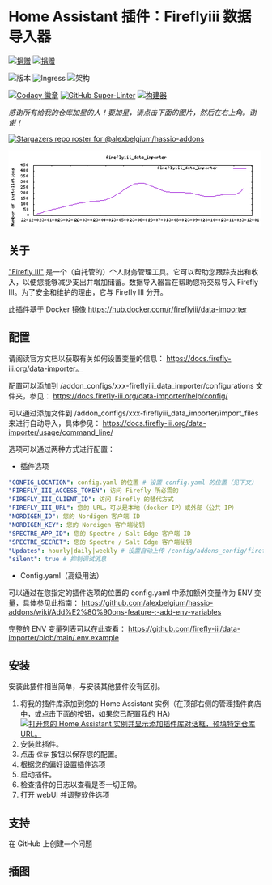# Home Assistant 插件：Fireflyiii 数据导入器

[![捐赠][donation-badge]](https://www.buymeacoffee.com/alexbelgium)
[![捐赠][paypal-badge]](https://www.paypal.com/donate/?hosted_button_id=DZFULJZTP3UQA)

![版本](https://img.shields.io/badge/dynamic/json?label=Version&query=%24.version&url=https%3A%2F%2Fraw.githubusercontent.com%2Falexbelgium%2Fhassio-addons%2Fmaster%2Ffireflyiii_data_importer%2Fconfig.json)
![Ingress](https://img.shields.io/badge/dynamic/json?label=Ingress&query=%24.ingress&url=https%3A%2F%2Fraw.githubusercontent.com%2Falexbelgium%2Fhassio-addons%2Fmaster%2Ffireflyiii_data_importer%2Fconfig.json)
![架构](https://img.shields.io/badge/dynamic/json?color=success&label=Arch&query=%24.arch&url=https%3A%2F%2Fraw.githubusercontent.com%2Falexbelgium%2Fhassio-addons%2Fmaster%2Ffireflyiii_data_importer%2Fconfig.json)

[![Codacy 徽章](https://app.codacy.com/project/badge/Grade/9c6cf10bdbba45ecb202d7f579b5be0e)](https://www.codacy.com/gh/alexbelgium/hassio-addons/dashboard?utm_source=github.com&utm_medium=referral&utm_content=alexbelgium/hassio-addons&utm_campaign=Badge_Grade)
[![GitHub Super-Linter](https://img.shields.io/github/actions/workflow/status/alexbelgium/hassio-addons/weekly-supelinter.yaml?label=Lint%20code%20base)](https://github.com/alexbelgium/hassio-addons/actions/workflows/weekly-supelinter.yaml)
[![构建器](https://img.shields.io/github/actions/workflow/status/alexbelgium/hassio-addons/onpush_builder.yaml?label=Builder)](https://github.com/alexbelgium/hassio-addons/actions/workflows/onpush_builder.yaml)

[donation-badge]: https://img.shields.io/badge/Buy%20me%20a%20coffee%20(no%20paypal)-%23d32f2f?logo=buy-me-a-coffee&style=flat&logoColor=white
[paypal-badge]: https://img.shields.io/badge/Buy%20me%20a%20coffee%20with%20Paypal-0070BA?logo=paypal&style=flat&logoColor=white

_感谢所有给我的仓库加星的人！要加星，请点击下面的图片，然后在右上角。谢谢！_

[![Stargazers repo roster for @alexbelgium/hassio-addons](https://raw.githubusercontent.com/alexbelgium/hassio-addons/master/.github/stars2.svg)](https://github.com/alexbelgium/hassio-addons/stargazers)

![下载演变](https://raw.githubusercontent.com/alexbelgium/hassio-addons/master/fireflyiii_data_importer/stats.png)

## 关于

["Firefly III"](https://www.firefly-iii.org) 是一个（自托管的）个人财务管理工具。它可以帮助您跟踪支出和收入，以便您能够减少支出并增加储蓄。数据导入器旨在帮助您将交易导入 Firefly III。为了安全和维护的理由，它与 Firefly III 分开。

此插件基于 Docker 镜像 https://hub.docker.com/r/fireflyiii/data-importer

## 配置

请阅读官方文档以获取有关如何设置变量的信息： https://docs.firefly-iii.org/data-importer。

配置可以添加到 /addon_configs/xxx-fireflyiii_data_importer/configurations 文件夹，参见： https://docs.firefly-iii.org/data-importer/help/config/

可以通过添加文件到 /addon_configs/xxx-fireflyiii_data_importer/import_files 来进行自动导入，具体参见： https://docs.firefly-iii.org/data-importer/usage/command_line/

选项可以通过两种方式进行配置：

- 插件选项

```yaml
"CONFIG_LOCATION": config.yaml 的位置 # 设置 config.yaml 的位置（见下文）
"FIREFLY_III_ACCESS_TOKEN": 访问 Firefly 所必需的
"FIREFLY_III_CLIENT_ID": 访问 Firefly 的替代方式
"FIREFLY_III_URL": 您的 URL，可以是本地（docker IP）或外部（公共 IP）
"NORDIGEN_ID": 您的 Nordigen 客户端 ID
"NORDIGEN_KEY": 您的 Nordigen 客户端秘钥
"SPECTRE_APP_ID": 您的 Spectre / Salt Edge 客户端 ID
"SPECTRE_SECRET": 您的 Spectre / Salt Edge 客户端秘钥
"Updates": hourly|daily|weekly # 设置自动上传 /config/addons_config/fireflyiii_data_importer/import_files 中设定的文件
"silent": true # 抑制调试消息
```

- Config.yaml（高级用法）

可以通过在您指定的插件选项的位置的 config.yaml 中添加额外变量作为 ENV 变量，具体参见此指南： https://github.com/alexbelgium/hassio-addons/wiki/Add%E2%80%90ons-feature-:-add-env-variables

完整的 ENV 变量列表可以在此查看： https://github.com/firefly-iii/data-importer/blob/main/.env.example

## 安装

安装此插件相当简单，与安装其他插件没有区别。

1. 将我的插件库添加到您的 Home Assistant 实例（在顶部右侧的管理插件商店中，或点击下面的按钮，如果您已配置我的 HA）
   [![打开您的 Home Assistant 实例并显示添加插件库对话框，预填特定仓库 URL。](https://my.home-assistant.io/badges/supervisor_add_addon_repository.svg)](https://my.home-assistant.io/redirect/supervisor_add_addon_repository/?repository_url=https%3A%2F%2Fgithub.com%2Falexbelgium%2Fhassio-addons)
2. 安装此插件。
3. 点击 `保存` 按钮以保存您的配置。
4. 根据您的偏好设置插件选项
5. 启动插件。
6. 检查插件的日志以查看是否一切正常。
7. 打开 webUI 并调整软件选项

## 支持

在 GitHub 上创建一个问题

## 插图

[repository]: https://github.com/alexbelgium/hassio-addons